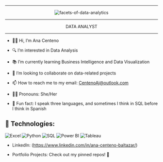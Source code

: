 


<div align="center">
  <hr>
  
 ![facets-of-data-analytics](https://github.com/user-attachments/assets/16c9cc1e-ede3-4cba-b3ef-7861ca5fa8fb)

  <hr>
</div>



<div align="center">
 DATA ANALYST 
 <hr>
</div>

- 🙋‍♀️ Hi, I’m Ana Centeno
  
- 🔍 I’m interested in Data Analysis
  
- 📚 I’m currently learning Business Intelligence and Data Visualization
  
- 🤝 I’m looking to collaborate on data-related projects
  
- 📫 How to reach me to my email: CentenoAj@outlook.com
  
- 👩‍💼 Pronouns: She/Her
  
- 🧠 Fun fact: I speak three languages, and sometimes I think in SQL before I think in Spanish

 

## 🧰 Technologíes:

<p align="left">
  <img src="https://img.icons8.com/color/48/000000/microsoft-excel-2019.png" alt="Excel" />
  <img src="https://img.icons8.com/color/48/000000/python.png" alt="Python" />
  <img src="https://img.icons8.com/color/48/000000/sql.png" alt="SQL" />
  <img src="https://img.icons8.com/color/48/000000/power-bi.png" alt="Power BI" />
  <img src="https://img.icons8.com/color/48/000000/tableau-software.png" alt="Tableau" />
</p>










- LinkedIn: (https://www.linkedin.com/in/ana-centeno-baltazar/)

- Portfolio Projects: Check out my pinned repos! 📌



<!---
acenteno320/acenteno320 is a ✨ special ✨ repository because its `README.md` (this file) appears on your GitHub profile.
You can click the Preview link to take a look at your changes.
--->
